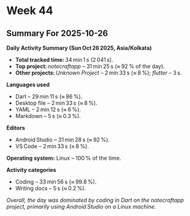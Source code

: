 # Week 44

## Summary For 2025-10-26
**Daily Activity Summary (Sun Oct 26 2025, Asia/Kolkata)**  

- **Total tracked time:** 34 min 1 s (2 041 s).  
- **Top project:** *notecraftapp* – 31 min 25 s (≈ 92 % of the day).  
- **Other projects:** *Unknown Project* – 2 min 33 s (≈ 8 %); *flutter* – 3 s.  

**Languages used**  
- Dart – 29 min 11 s (≈ 86 %).  
- Desktop file – 2 min 33 s (≈ 8 %).  
- YAML – 2 min 12 s (≈ 6 %).  
- Markdown – 5 s (≈ 0.3 %).  

**Editors**  
- Android Studio – 31 min 28 s (≈ 92 %).  
- VS Code – 2 min 33 s (≈ 8 %).  

**Operating system:** Linux – 100 % of the time.  

**Activity categories**  
- Coding – 33 min 56 s (≈ 99.8 %).  
- Writing docs – 5 s (≈ 0.2 %).  

*Overall, the day was dominated by coding in Dart on the notecraftapp project, primarily using Android Studio on a Linux machine.*